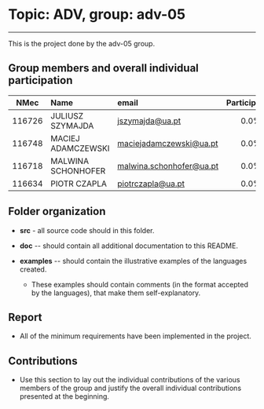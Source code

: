 # Topic: **ADV**, group: **adv-05**
-----

This is the project done by the adv-05 group.

## Group members and overall individual participation

| NMec | Name | email | Participation |
|:---:|:---|:---|:---:|
| 116726 | JULIUSZ SZYMAJDA | jszymajda@ua.pt | 0.0% |
| 116748 | MACIEJ ADAMCZEWSKI | maciejadamczewski@ua.pt | 0.0% |
| 116718 | MALWINA SCHONHOFER | malwina.schonhofer@ua.pt | 0.0% |
| 116634 | PIOTR CZAPLA | piotrczapla@ua.pt | 0.0% |

## Folder organization

- **src** - all source code should in this folder.

- **doc** -- should contain all additional documentation to this README.

- **examples** -- should contain the illustrative examples of the languages created.

    - These examples should contain comments (in the format accepted by the languages),
      that make them self-explanatory.

## Report

- All of the minimum requirements have been implemented in the project.

## Contributions

- Use this section to lay out the individual contributions of the various members of the group and 
  justify the overall individual contributions presented at the beginning.
